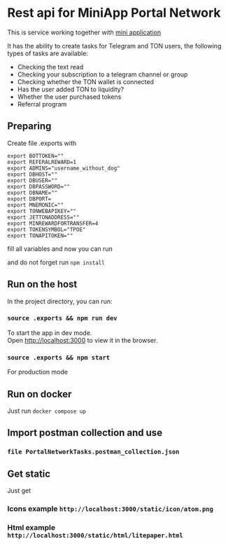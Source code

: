 # Rest api for MiniApp Portal Network
This is service working together with [mini application](https://github.com/PortalNetworkDev/Telegram-app-network-front) 

It has the ability to create tasks for Telegram and TON users, the following types of tasks are available:
- Checking the text read
- Checking your subscription to a telegram channel or group
- Checking whether the TON wallet is connected
- Has the user added TON to liquidity?
- Whether the user purchased tokens
- Referral program


## Preparing

Create file .exports with 
```
export BOTTOKEN=""
export REFERALREWARD=1
export ADMINS="username_without_dog"
export DBHOST=""
export DBUSER=""
export DBPASSWORD=""
export DBNAME=""
export DBPORT=
export MNEMONIC=""
export TONWEBAPIKEY=""
export JETTONADDRESS=""
export MINREWARDFORTRANSFER=4
export TOKENSYMBOL="TPOE"
export TONAPITOKEN=""
```

fill all variables and now you can run

and do not forget run `npm install`

## Run on the host 

In the project directory, you can run:

### `source .exports && npm run dev`

To start the app in dev mode.\
Open [http://localhost:3000](http://localhost:3000) to view it in the browser.

### `source .exports && npm start`

For production mode

## Run on docker

Just run `docker compose up`

## Import postman collection and use

### `file PortalNetworkTasks.postman_collection.json`

## Get static

Just get 

### Icons example `http://localhost:3000/static/icon/atom.png`
### Html example `http://localhost:3000/static/html/litepaper.html`